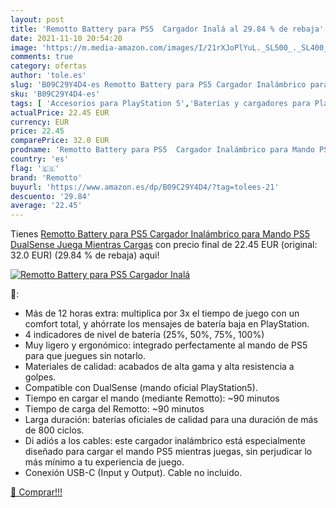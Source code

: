 ```yaml
---
layout: post
title: 'Remotto Battery para PS5  Cargador Inalá al 29.84 % de rebaja'
date: 2021-11-10 20:54:20
image: 'https://m.media-amazon.com/images/I/21rXJoPlYuL._SL500_._SL400_.jpg'
comments: true
category: ofertas
author: 'tole.es'
slug: 'B09C29Y4D4-es Remotto Battery para PS5 Cargador Inalámbrico para Mando...'
sku: 'B09C29Y4D4-es'
tags: [ 'Accesorios para PlayStation 5','Baterías y cargadores para PlayStation 5','Cargadores para PlayStation 5','Hardware y juegos para PlayStation 5','Videojuegos','ps5','remotto', ]
actualPrice: 22.45 EUR
currency: EUR
price: 22.45
comparePrice: 32.0 EUR
prodname: 'Remotto Battery para PS5  Cargador Inalámbrico para Mando PS5  DualSense   Juega Mientras Cargas'
country: 'es'
flag: '🇪🇸'
brand: 'Remotto'
buyurl: 'https://www.amazon.es/dp/B09C29Y4D4/?tag=tolees-21'
descuento: '29.84'
average: '22.45'
---
```


Tienes [Remotto Battery para PS5  Cargador Inalámbrico para Mando PS5  DualSense   Juega Mientras Cargas](https://www.amazon.es/dp/B09C29Y4D4/?tag=tolees-21) con precio final de  22.45 EUR (original: 32.0 EUR) (29.84 %  de rebaja) aqui!

[![Remotto Battery para PS5  Cargador Inalá](https://m.media-amazon.com/images/I/21rXJoPlYuL._SL500_._SL400_.jpg)](https://www.amazon.es/dp/B09C29Y4D4/?tag=tolees-21)

🔎:

- Más de 12 horas extra: multiplica por 3x el tiempo de juego con un comfort total, y ahórrate los mensajes de batería baja en PlayStation.
- 4 indicadores de nivel de batería (25%, 50%, 75%, 100%)
- Muy ligero y ergonómico: integrado perfectamente al mando de PS5 para que juegues sin notarlo.
- Materiales de calidad: acabados de alta gama y alta resistencia a golpes.
- Compatible con DualSense (mando oficial PlayStation5).
- Tiempo en cargar el mando (mediante Remotto): ~90 minutos
- Tiempo de carga del Remotto: ~90 minutos
- Larga duración: baterías oficiales de calidad para una duración de más de 800 ciclos.
- Di adiós a los cables: este cargador inalámbrico está especialmente diseñado para cargar el mando PS5 mientras juegas, sin perjudicar lo más mínimo a tu experiencia de juego.
- Conexión USB-C (Input y Output). Cable no incluido.

[🛒 Comprar!!!](https://www.amazon.es/dp/B09C29Y4D4/?tag=tolees-21)
